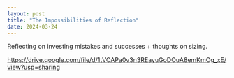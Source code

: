 ```yaml
---
layout: post
title: "The Impossibilities of Reflection"
date: 2024-03-24
---
```

Reflecting on investing mistakes and successes + thoughts on sizing.

https://drive.google.com/file/d/1tVOAPa0v3n3REayuGoDOuA8emKmOg_xE/view?usp=sharing
